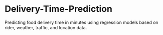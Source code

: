 # Delivery-Time-Prediction
Predicting food delivery time in minutes using regression models based on rider, weather, traffic, and location data.
